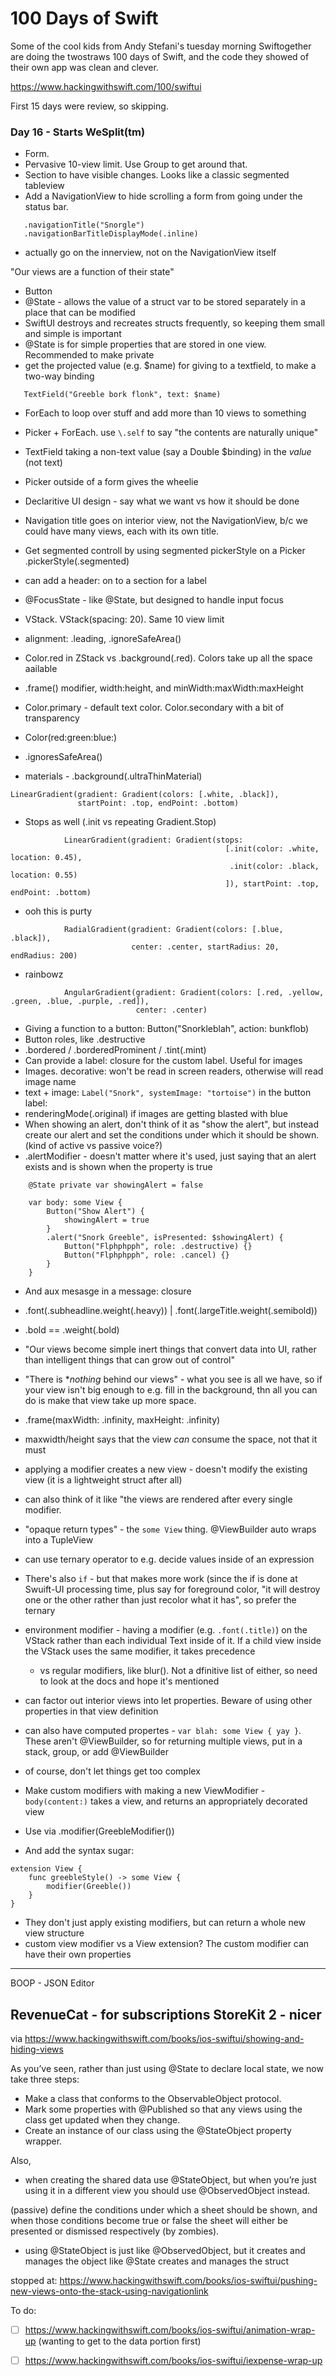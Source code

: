 # 100 Days of Swift

Some of the cool kids from Andy Stefani's tuesday morning Swiftogether are doing
the twostraws 100 days of Swift, and the code they showed of their own app was
clean and clever.

https://www.hackingwithswift.com/100/swiftui

First 15 days were review, so skipping.

### Day 16 - Starts WeSplit(tm)

* Form.  
* Pervasive 10-view limit. Use Group to get around that. 
* Section to have visible changes. Looks like a classic segmented tableview
* Add a NavigationView to hide scrolling a form from going under the status bar.
```
   .navigationTitle("Snorgle")
   .navigationBarTitleDisplayMode(.inline)
```
* actually go on the innerview, not on the NavigationView itself

"Our views are a function of their state"

* Button
* @State - allows the value of a struct var to be stored separately in a place that can be
  modified
* SwiftUI destroys and recreates structs frequently, so keeping them small and simple is
  important
* @State is for simple properties that are stored in one view.  Recommended to make private
* get the projected value (e.g. $name) for giving to a textfield, to make a two-way binding
```
   TextField("Greeble bork flonk", text: $name)
```
* ForEach to loop over stuff and add more than 10 views to something
* Picker + ForEach.  use `\.self` to say "the contents are naturally unique"
* TextField taking a non-text value (say a Double $binding) in the *value* (not text)
* Picker outside of a form gives the wheelie
* Declaritive UI design - say what we want vs how it should be done
* Navigation title goes on interior view, not the NavigationView, b/c we could have
  many views, each with its own title.
* Get segmented controll by using segmented pickerStyle on a Picker
    .pickerStyle(.segmented)
* can add a header: on to a section for a label
* @FocusState - like @State, but designed to handle input focus

* VStack.  VStack(spacing: 20).  Same 10 view limit
* alignment: .leading, .ignoreSafeArea()
* Color.red in ZStack vs .background(.red).  Colors take up all the space aailable
* .frame() modifier, width:height, and minWidth:maxWidth:maxHeight
* Color.primary - default text color. Color.secondary with a bit of transparency
* Color(red:green:blue:)
* .ignoresSafeArea()
* materials - .background(.ultraThinMaterial)
```
LinearGradient(gradient: Gradient(colors: [.white, .black]),
               startPoint: .top, endPoint: .bottom)
```
* Stops as well (.init vs repeating Gradient.Stop)
```
            LinearGradient(gradient: Gradient(stops:
                                                [.init(color: .white, location: 0.45),
                                                 .init(color: .black, location: 0.55)
                                                ]), startPoint: .top, endPoint: .bottom)
```
* ooh this is purty
```
            RadialGradient(gradient: Gradient(colors: [.blue, .black]),
                           center: .center, startRadius: 20, endRadius: 200)
```
* rainbowz
```
            AngularGradient(gradient: Gradient(colors: [.red, .yellow, .green, .blue, .purple, .red]),
                            center: .center)
```
* Giving a function to a button: Button("Snorkleblah", action: bunkflob)
* Button roles, like .destructive
* .bordered / .borderedProminent / .tint(.mint)
* Can provide a label: closure for the custom label.  Useful for images
* Images.  decorative: won't be read in screen readers, otherwise will read image name
* text + image: `Label("Snork", systemImage: "tortoise")` in the button label:
* renderingMode(.original) if images are getting blasted with blue
* When showing an alert, don't think of it as "show the alert", but instead
  create our alert and set the conditions under which it should be shown. (kind of
  active vs passive voice?)
* .alertModifier - doesn't matter where it's used, just saying that an alert exists and
  is shown when the property is true
```
    @State private var showingAlert = false

    var body: some View {
        Button("Show Alert") {
            showingAlert = true
        }
        .alert("Snork Greeble", isPresented: $showingAlert) {
            Button("Flphphpph", role: .destructive) {}
            Button("Flphphpph", role: .cancel) {}
        }
    }
```
* And aux mesasge in a message: closure
* .font(.subheadline.weight(.heavy)) | .font(.largeTitle.weight(.semibold))
* .bold == .weight(.bold)

* "Our views become simple inert things that convert data into UI, rather than
   intelligent things that can grow out of control"
* "There is **nothing* behind our views" - what you see is all we have, so if your
  view isn't big enough to e.g. fill in the background, thn all you can do is
  make that view take up more space.
* .frame(maxWidth: .infinity, maxHeight: .infinity)
* maxwidth/height says that the view _can_ consume the space, not that it must
* applying a modifier creates a new view - doesn't modify the existing view
  (it is a lightweight struct after all)
* can also think of it like "the views are rendered after every single modifier.

* "opaque return types" - the `some View` thing. @ViewBuilder auto wraps into a TupleView
* can use ternary operator to e.g. decide values inside of an expression
* There's also `if` - but that makes more work (since the if is done at Swuift-UI processing
  time, plus say for foreground color, "it will destroy one or the other rather than just
  recolor what it has", so prefer the ternary
* environment modifier - having a modifier (e.g. `.font(.title)`) on the VStack rather
  than each individual Text inside of it.  If a child view inside the VStack uses
  the same modifier, it takes precedence
  - vs regular modifiers, like blur(). Not a dfinitive list of either, so need to look
    at the docs and hope it's mentioned
* can factor out interior views into let properties.  Beware of using other properties in
  that view definition
* can also have computed propertes - `var blah: some View { yay }`.  These aren't
  @ViewBuilder, so for returning multiple views, put in a stack, group, or add
  @ViewBuilder
* of course, don't let things get too complex
* Make custom modifiers with making a new ViewModifier - `body(content:)` takes a view,
  and returns an appropriately decorated view
* Use via .modifier(GreebleModifier())
* And add the syntax sugar:
```
extension View {
    func greebleStyle() -> some View {
        modifier(Greeble())
    }
}
```
* They don't just apply existing modifiers, but can return a whole new view structure
* custom view modifier vs a View extension?  The custom modifier can have their own properties


----------
BOOP - 
JSON Editor

RevenueCat - for subscriptions
StoreKit 2 - nicer
----------


via https://www.hackingwithswift.com/books/ios-swiftui/showing-and-hiding-views

As you’ve seen, rather than just using @State to declare local state, we now take three steps:

* Make a class that conforms to the ObservableObject protocol.
* Mark some properties with @Published so that any views using the
  class get updated when they change.
* Create an instance of our class using the @StateObject property wrapper.

Also,
* when creating the shared data use @StateObject, but when you’re just
  using it in a different view you should use @ObservedObject instead.

(passive)
define the conditions under which a sheet should be shown, and when
those conditions become true or false the sheet will either be
presented or dismissed respectively (by zombies).

* using @StateObject is just like @ObservedObject, but it creates and manages the 
  object like @State creates and manages the struct

stopped at:
https://www.hackingwithswift.com/books/ios-swiftui/pushing-new-views-onto-the-stack-using-navigationlink


To do:
  - [ ] https://www.hackingwithswift.com/books/ios-swiftui/animation-wrap-up
        (wanting to get to the data portion first)
  - [ ] https://www.hackingwithswift.com/books/ios-swiftui/iexpense-wrap-up



